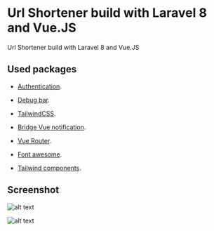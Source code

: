 <p  align="center"><h1>Url Shortener build with Laravel 8 and Vue.JS</h1></p>
Url Shortener build with Laravel 8 and Vue.JS

## Used packages

-  [Authentication](https://github.com/laravel/ui).

-  [Debug bar](https://github.com/barryvdh/laravel-debugbar).

-  [TailwindCSS](https://tailwindcss.com/).

-  [Bridge Vue notification](https://www.npmjs.com/package/bridge-vue-notification).

-  [Vue Router](https://router.vuejs.org/).

-  [Font awesome](https://fontawesome.com/).

-  [Tailwind components](https://tailwindcomponents.com/).

## Screenshot

![alt text](https://i.imgur.com/Iz5vkY9.png "Logo Title Text 1")

![alt text](https://i.imgur.com/K6WaGOv.png "Logo Title Text 1")
